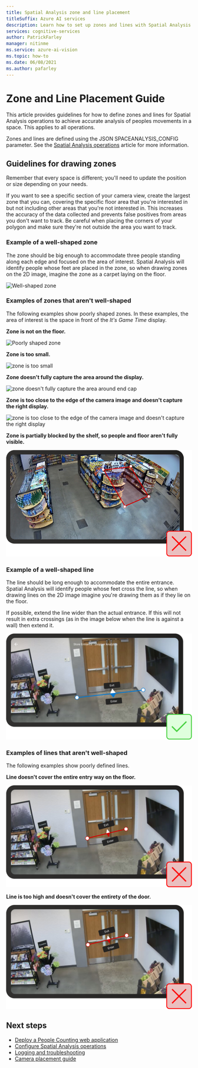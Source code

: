 ```yaml
---
title: Spatial Analysis zone and line placement
titleSuffix: Azure AI services
description: Learn how to set up zones and lines with Spatial Analysis
services: cognitive-services
author: PatrickFarley
manager: nitinme
ms.service: azure-ai-vision
ms.topic: how-to
ms.date: 06/08/2021
ms.author: pafarley
---
```



# Zone and Line Placement Guide

This article provides guidelines for how to define zones and lines for Spatial Analysis operations to achieve accurate analysis of peoples movements in a space. This applies to all operations. 

Zones and lines are defined using the JSON SPACEANALYSIS_CONFIG parameter. See the [Spatial Analysis operations](spatial-analysis-operations.md) article for more information.

## Guidelines for drawing zones

Remember that every space is different; you'll need to update the position or size depending on your needs.

If you want to see a specific section of your camera view, create the largest zone that you can, covering the specific floor area that you're interested in but not including other areas that you're not interested in. This increases the accuracy of the data collected and prevents false positives from areas you don't want to track. Be careful when placing the corners of your polygon and make sure they're not outside the area you want to track.  

### Example of a well-shaped zone

The zone should be big enough to accommodate three people standing along each edge and focused on the area of interest. Spatial Analysis will identify people whose feet are placed in the zone, so when drawing zones on the 2D image, imagine the zone as a carpet laying on the floor.

![Well-shaped zone](./media/spatial-analysis/zone-good-example.png)

### Examples of zones that aren't well-shaped

The following examples show poorly shaped zones. In these examples, the area of interest is the space in front of the *It's Game Time* display.

**Zone is not on the floor.**

![Poorly shaped zone](./media/spatial-analysis/zone-not-on-floor.png) 

**Zone is too small.**

![zone is too small](./media/spatial-analysis/zone-too-small.png)

**Zone doesn't fully capture the area around the display.**

![zone doesn't fully capture the area around end cap](./media/spatial-analysis/zone-bad-capture.png)

**Zone is too close to the edge of the camera image and doesn't capture the right display.**

![zone is too close to the edge of the camera image and doesn't capture the right display](./media/spatial-analysis/zone-edge.png)

**Zone is partially blocked by the shelf, so people and floor aren't fully visible.**

![zone is partially blocked, so people aren't fully visible](./media/spatial-analysis/zone-partially-blocked.png)

### Example of a well-shaped line

The line should be long enough to accommodate the entire entrance. Spatial Analysis will identify people whose feet cross the line, so when drawing lines on the 2D image imagine you're drawing them as if they lie on the floor. 

If possible, extend the line wider than the actual entrance. If this will not result in extra crossings (as in the image below when the line is against a wall) then extend it.

![Well-shaped line](./media/spatial-analysis/zone-line-good-example.png)

### Examples of lines that aren't well-shaped

The following examples show poorly defined lines.

**Line doesn't cover the entire entry way on the floor.**

![Line doesn't cover the entire entry way on the floor](./media/spatial-analysis/zone-line-bad-coverage.png)

**Line is too high and doesn't cover the entirety of the door.**

![Line is too high and doesn't cover the entirety of the door](./media/spatial-analysis/zone-line-too-high.png)

## Next steps

* [Deploy a People Counting web application](spatial-analysis-web-app.md)
* [Configure Spatial Analysis operations](./spatial-analysis-operations.md)
* [Logging and troubleshooting](spatial-analysis-logging.md)
* [Camera placement guide](spatial-analysis-camera-placement.md)
